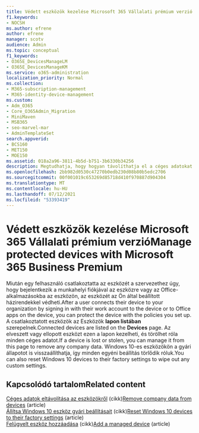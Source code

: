 ```yaml
---
title: Védett eszközök kezelése Microsoft 365 Vállalati prémium verzió
f1.keywords:
- NOCSH
ms.author: efrene
author: efrene
manager: scotv
audience: Admin
ms.topic: conceptual
f1_keywords:
- O365E_DevicesManageLM
- O365E_DevicesManageKM
ms.service: o365-administration
localization_priority: Normal
ms.collection:
- M365-subscription-management
- M365-identity-device-management
ms.custom:
- Adm_O365
- Core_O365Admin_Migration
- MiniMaven
- MSB365
- seo-marvel-mar
- AdminTemplateSet
search.appverid:
- BCS160
- MET150
- MOE150
ms.assetid: 018a2a96-3811-4b5d-b751-3b6330b34256
description: Megtudhatja, hogy hogyan távolíthatja el a céges adatokat a védelmi házirendekkel kezelt eszközökről, és hogyan állíthatja Windows 10 vissza a gyári beállításokat az eszközökre.
ms.openlocfilehash: 2bb982d0530c47270b0edb230d08b80b5edc2706
ms.sourcegitcommit: 00f001019c653269d85718d410f970887d904304
ms.translationtype: MT
ms.contentlocale: hu-HU
ms.lasthandoff: 07/12/2021
ms.locfileid: "53393419"
---
```

# <a name="manage-protected-devices-with-microsoft-365-business-premium"></a><span data-ttu-id="10561-103">Védett eszközök kezelése Microsoft 365 Vállalati prémium verzió</span><span class="sxs-lookup"><span data-stu-id="10561-103">Manage protected devices with Microsoft 365 Business Premium</span></span>

<span data-ttu-id="10561-104">Miután egy felhasználó csatlakoztatta az eszközét a szervezethez úgy, hogy bejelentkezik a munkahelyi fiókjával az eszközre vagy az Office-alkalmazásokba az eszközön, az eszközét az Ön által beállított házirendekkel védheti.</span><span class="sxs-lookup"><span data-stu-id="10561-104">After a user connects their device to your organization by signing in with their work account to the device or to Office apps on the device, you can protect the device with the policies you set up.</span></span> <span data-ttu-id="10561-105">A csatlakoztatott eszközök az Eszközök **lapon listában** szerepelnek.</span><span class="sxs-lookup"><span data-stu-id="10561-105">Connected devices are listed on the **Devices** page.</span></span> <span data-ttu-id="10561-106">Az elveszett vagy ellopott eszközt ezen a lapon kezelheti, és törölhet róla minden céges adatot.</span><span class="sxs-lookup"><span data-stu-id="10561-106">If a device is lost or stolen, you can manage it from this page to remove any company data.</span></span> <span data-ttu-id="10561-107">Windows 10-es eszközökön a gyári állapotot is visszaállíthatja, így minden egyéni beállítás törlődik róluk.</span><span class="sxs-lookup"><span data-stu-id="10561-107">You can also reset Windows 10 devices to their factory settings to wipe out any custom settings.</span></span> 

## <a name="related-content"></a><span data-ttu-id="10561-108">Kapcsolódó tartalom</span><span class="sxs-lookup"><span data-stu-id="10561-108">Related content</span></span>
  
<span data-ttu-id="10561-109">[Céges adatok eltávolítása az eszközökről](remove-company-data.md) (cikk)</span><span class="sxs-lookup"><span data-stu-id="10561-109">[Remove company data from devices](remove-company-data.md) (article)</span></span>\
<span data-ttu-id="10561-110">[Állítsa Windows 10 eszköz gyári beállításait](reset-devices-to-factory-settings.md) (cikk)</span><span class="sxs-lookup"><span data-stu-id="10561-110">[Reset Windows 10 devices to their factory settings](reset-devices-to-factory-settings.md) (article)</span></span>\
<span data-ttu-id="10561-111">[Felügyelt eszköz hozzáadása](./app-protection-settings-for-android-and-ios.md) (cikk)</span><span class="sxs-lookup"><span data-stu-id="10561-111">[Add a managed device](./app-protection-settings-for-android-and-ios.md) (article)</span></span>
